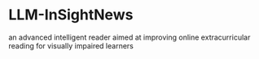 # LLM-InSightNews
an advanced intelligent reader aimed at improving online extracurricular reading for visually impaired learners
